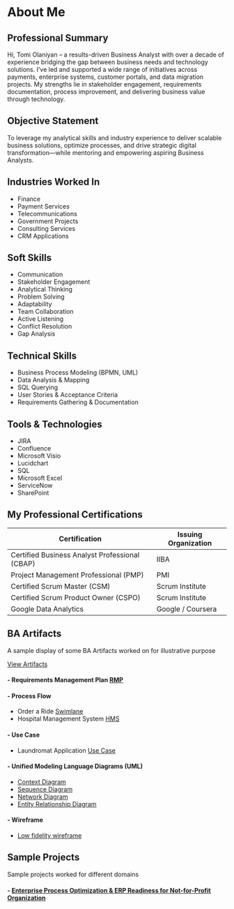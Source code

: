 # About Me

## Professional Summary
Hi, Tomi Olaniyan – a results-driven Business Analyst with over a decade of experience bridging the gap between business needs and technology solutions. I’ve led and supported a wide range of initiatives across payments, enterprise systems, customer portals, and data migration projects. My strengths lie in stakeholder engagement, requirements documentation, process improvement, and delivering business value through technology.

## Objective Statement
To leverage my analytical skills and industry experience to deliver scalable business solutions, optimize processes, and drive strategic digital transformation—while mentoring and empowering aspiring Business Analysts.

## Industries Worked In
- Finance  
- Payment Services  
- Telecommunications  
- Government Projects  
- Consulting Services  
- CRM Applications  

## Soft Skills
- Communication  
- Stakeholder Engagement  
- Analytical Thinking  
- Problem Solving  
- Adaptability  
- Team Collaboration  
- Active Listening  
- Conflict Resolution
- Gap Analysis  

## Technical Skills
- Business Process Modeling (BPMN, UML)  
- Data Analysis & Mapping  
- SQL Querying  
- User Stories & Acceptance Criteria  
- Requirements Gathering & Documentation  

## Tools & Technologies
- JIRA  
- Confluence  
- Microsoft Visio  
- Lucidchart  
- SQL  
- Microsoft Excel  
- ServiceNow  
- SharePoint
  
## My Professional Certifications

| **Certification**                                 | **Issuing Organization**  |
|----------------------------------------------------|---------------------------|
| Certified Business Analyst Professional (CBAP)     | IIBA                      |
| Project Management Professional (PMP)              | PMI                       |
| Certified Scrum Master (CSM)                       | Scrum Institute           |
| Certified Scrum Product Owner (CSPO)               | Scrum Institute           |
| Google Data Analytics                               | Google / Coursera         |


## BA Artifacts
A sample display of some BA Artifacts worked on for illustrative purpose

[View Artifacts](https://github.com/tomiolaniyan/Artifacts/tree/main)

#### - Requirements Management Plan [RMP](https://github.com/tomiolaniyan/Artifacts/blob/main/Requirements%20Management%20Plan.md)

#### - Process Flow 
- Order a Ride [Swimlane](https://github.com/tomiolaniyan/Artifacts/blob/main/RideIT%20Order%20flowchart%20(1).jpg)
- Hospital Management System [HMS](https://github.com/tomiolaniyan/Artifacts/blob/main/HMS-Page-1.drawio%20(1).png)

#### - Use Case
- Laundromat Application [Use Case](https://github.com/tomiolaniyan/Artifacts/blob/main/Easywash%20Use%20case.drawio%20(1).png)

#### - Unified Modeling Language Diagrams (UML)
- [Context Diagram](https://github.com/tomiolaniyan/Artifacts/blob/main/Brooks%20context%20Diagram-Page-1.drawio%20(1).png)
- [Sequence Diagram](https://github.com/tomiolaniyan/Artifacts/blob/main/Brooks%20Sequence%20diagram-Page-2.drawio%20(1).png)
- [Network Diagram](https://github.com/tomiolaniyan/Artifacts/blob/main/Brooks%20Network%20diagram.drawio%20(1).png)
- [Entity Relationship Diagram](https://github.com/tomiolaniyan/Artifacts/blob/main/Brooks%20Entity%20relationship%20diagram.drawio%20(1).png)

#### - Wireframe
- [Low fidelity wireframe](https://github.com/tomiolaniyan/Artifacts/blob/main/Brooks%20Wireframe%201.png)

## Sample Projects
Sample projects worked for different domains

#### - [Enterprise Process Optimization & ERP Readiness for Not-for-Profit Organization](https://github.com/tomiolaniyan/Sample-Projects/blob/main/Enterprise%20Process%20Optimization%20%26%20ERP%20Readiness%20for%20Not-for-Profit%20Organization.md)
